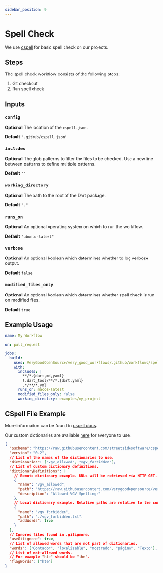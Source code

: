 ```yaml
---
sidebar_position: 9
---
```


# Spell Check

We use [cspell](https://github.com/streetsidesoftware/cspell) for basic spell check on our projects.

## Steps

The spell check workflow consists of the following steps:

1. Git checkout
2. Run spell check

## Inputs

### `config`

**Optional** The location of the `cspell.json`.

**Default** `".github/cspell.json"`

### `includes`

**Optional** The glob patterns to filter the files to be checked. Use a new line between patterns to define multiple patterns.

**Default** `""`

### `working_directory`

**Optional** The path to the root of the Dart package.

**Default** `"."`

### `runs_on`

**Optional** An optional operating system on which to run the workflow.

**Default** `"ubuntu-latest"`

### `verbose`

**Optional** An optional boolean which determines whether to log verbose output.

**Default** `false`

### `modified_files_only`

**Optional** An optional boolean which determines whether spell check is run on modified files.

**Default** `true`

## Example Usage

```yaml
name: My Workflow

on: pull_request

jobs:
  build:
    uses: VeryGoodOpenSource/very_good_workflows/.github/workflows/spell_check.yml@v1
    with:
      includes: |
        **/*.{dart,md,yaml}
        !.dart_tool/**/*.{dart,yaml}
        .*/**/*.yml
      runs_on: macos-latest
      modified_files_only: false
      working_directory: examples/my_project
```

## CSpell File Example

More information can be found in [cspell docs](https://cspell.org/configuration/).

Our custom dictionaries are available [here](https://github.com/verygoodopensource/very_good_dictionaries/) for everyone to use.

```json
{
  "$schema": "https://raw.githubusercontent.com/streetsidesoftware/cspell/main/cspell.schema.json",
  "version": "0.2",
  // List of the names of the dictionaries to use.
  "dictionaries": ["vgv_allowed", "vgv_forbidden"],
  // List of custom dictionary definitions.
  "dictionaryDefinitions": [
    // Remote dictionary example. URLs will be retrieved via HTTP GET.
    {
      "name": "vgv_allowed",
      "path": "https://raw.githubusercontent.com/verygoodopensource/very_good_dictionaries/main/allowed.txt",
      "description": "Allowed VGV Spellings"
    },
    // Local dictionary example. Relative paths are relative to the config file.
    {
      "name": "vgv_forbidden",
      "path": "./vgv_forbidden.txt",
      "addWords": true
    }
  ],
  // Ignores files found in .gitignore.
  "useGitignore": true,
  // List of allowed words that are not part of dictionaries.
  "words": ["Contador", "localizable", "mostrado", "página", "Texto"],
  // List of not-allowed words.
  // For example "hte" should be "the".
  "flagWords": ["hte"]
}
```

